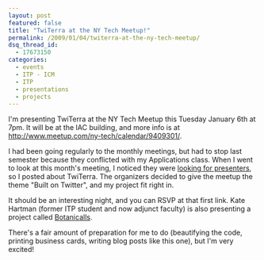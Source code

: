 ```yaml
---
layout: post
featured: false
title: "TwiTerra at the NY Tech Meetup!"
permalink: /2009/01/04/twiterra-at-the-ny-tech-meetup/
dsq_thread_id:
  - 17673150
categories:
  - events
  - ITP - ICM
  - ITP
  - presentations
  - projects
---
```

I'm presenting TwiTerra at the NY Tech Meetup this Tuesday January 6th at 7pm. It will be at the IAC building, and more info is at <http://www.meetup.com/ny-tech/calendar/9409301/>.

I had been going regularly to the monthly meetings, but had to stop last semester because they conflicted with my Applications class. When I went to look at this month's meeting, I noticed they were [looking for presenters][1], so I posted about TwiTerra. The organizers decided to give the meetup the theme "Built on Twitter", and my project fit right in.

It should be an interesting night, and you can RSVP at that first link. Kate Hartman (former ITP student and now adjunct faculty) is also presenting a project called [Botanicalls][2].

There's a fair amount of preparation for me to do (beautifying the code, printing business cards, writing blog posts like this one), but I'm very excited!

 [1]: http://www.meetup.com/ny-tech/messages/boards/thread/6003308
 [2]: http://botanicalls.com/
